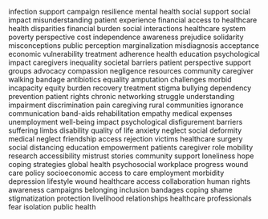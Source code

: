infection support campaign resilience mental health social support social impact misunderstanding patient experience financial access to healthcare health disparities financial burden social interactions healthcare system poverty perspective cost independence awareness prejudice solidarity misconceptions public perception marginalization misdiagnosis acceptance economic vulnerability treatment adherence health education psychological impact caregivers inequality societal barriers patient perspective support groups advocacy compassion negligence resources community caregiver walking bandage antibiotics equality amputation challenges morbid incapacity equity burden recovery treatment stigma bullying dependency prevention patient rights chronic networking struggle understanding impairment discrimination pain caregiving rural communities ignorance communication band-aids rehabilitation empathy medical expenses unemployment well-being impact psychological disfigurement barriers suffering limbs disability quality of life anxiety neglect social deformity medical neglect friendship access rejection victims healthcare surgery social distancing education empowerment patients caregiver role mobility research accessibility mistrust stories community support loneliness hope coping strategies global health psychosocial workplace progress wound care policy socioeconomic access to care employment morbidity depression lifestyle wound healthcare access collaboration human rights awareness campaigns belonging inclusion bandages coping shame stigmatization protection livelihood relationships healthcare professionals fear isolation public health
